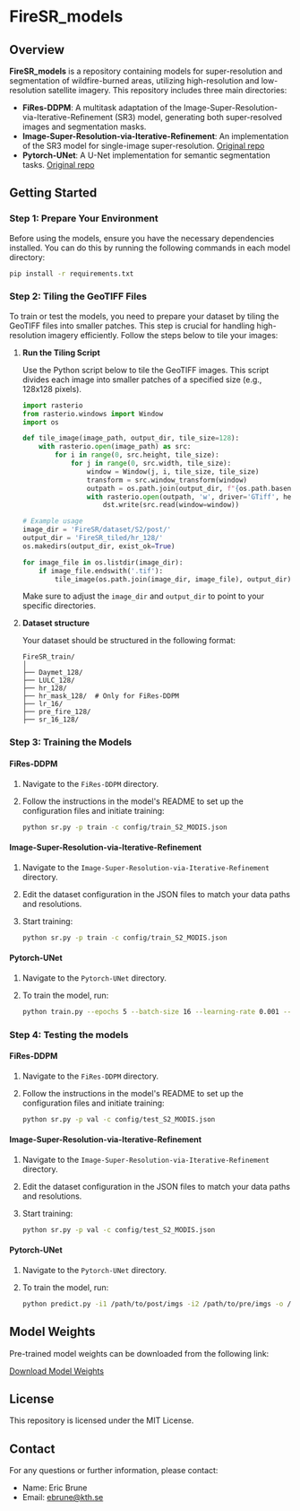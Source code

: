 
# FireSR_models

## Overview

**FireSR_models** is a repository containing models for super-resolution and segmentation of wildfire-burned areas, utilizing high-resolution and low-resolution satellite imagery. This repository includes three main directories:

- **FiRes-DDPM**: A multitask adaptation of the Image-Super-Resolution-via-Iterative-Refinement (SR3) model, generating both super-resolved images and segmentation masks.
- **Image-Super-Resolution-via-Iterative-Refinement**: An implementation of the SR3 model for single-image super-resolution. [Original repo](https://github.com/Janspiry/Image-Super-Resolution-via-Iterative-Refinement/)
- **Pytorch-UNet**: A U-Net implementation for semantic segmentation tasks. [Original repo](https://github.com/milesial/Pytorch-UNet)

## Getting Started

### Step 1: Prepare Your Environment

Before using the models, ensure you have the necessary dependencies installed. You can do this by running the following commands in each model directory:

```bash
pip install -r requirements.txt
```

### Step 2: Tiling the GeoTIFF Files

To train or test the models, you need to prepare your dataset by tiling the GeoTIFF files into smaller patches. This step is crucial for handling high-resolution imagery efficiently. Follow the steps below to tile your images:


1. **Run the Tiling Script**

   Use the Python script below to tile the GeoTIFF images. This script divides each image into smaller patches of a specified size (e.g., 128x128 pixels).

   ```python
   import rasterio
   from rasterio.windows import Window
   import os

   def tile_image(image_path, output_dir, tile_size=128):
       with rasterio.open(image_path) as src:
           for i in range(0, src.height, tile_size):
               for j in range(0, src.width, tile_size):
                   window = Window(j, i, tile_size, tile_size)
                   transform = src.window_transform(window)
                   outpath = os.path.join(output_dir, f"{os.path.basename(image_path).split('.')[0]}_{i}_{j}.tif")
                   with rasterio.open(outpath, 'w', driver='GTiff', height=tile_size, width=tile_size, count=src.count, dtype=src.dtypes[0], crs=src.crs, transform=transform) as dst:
                       dst.write(src.read(window=window))

   # Example usage
   image_dir = 'FireSR/dataset/S2/post/'
   output_dir = 'FireSR_tiled/hr_128/'
   os.makedirs(output_dir, exist_ok=True)

   for image_file in os.listdir(image_dir):
       if image_file.endswith('.tif'):
           tile_image(os.path.join(image_dir, image_file), output_dir)
   ```

   Make sure to adjust the `image_dir` and `output_dir` to point to your specific directories.

2. **Dataset structure**

   Your dataset should be structured in the following format:

   ```
   FireSR_train/
   │
   ├── Daymet_128/
   ├── LULC_128/
   ├── hr_128/
   ├── hr_mask_128/  # Only for FiRes-DDPM
   ├── lr_16/
   ├── pre_fire_128/
   ├── sr_16_128/
   ```

### Step 3: Training the Models

#### FiRes-DDPM

1. Navigate to the `FiRes-DDPM` directory.

2. Follow the instructions in the model's README to set up the configuration files and initiate training:

   ```bash
   python sr.py -p train -c config/train_S2_MODIS.json
   ```

#### Image-Super-Resolution-via-Iterative-Refinement

1. Navigate to the `Image-Super-Resolution-via-Iterative-Refinement` directory.

2. Edit the dataset configuration in the JSON files to match your data paths and resolutions.

3. Start training:

   ```bash
   python sr.py -p train -c config/train_S2_MODIS.json
   ```

#### Pytorch-UNet

1. Navigate to the `Pytorch-UNet` directory.

2. To train the model, run:

   ```bash
   python train.py --epochs 5 --batch-size 16 --learning-rate 0.001 --amp
   ```

### Step 4: Testing the models

#### FiRes-DDPM

1. Navigate to the `FiRes-DDPM` directory.

2. Follow the instructions in the model's README to set up the configuration files and initiate training:

   ```bash
   python sr.py -p val -c config/test_S2_MODIS.json
   ```

#### Image-Super-Resolution-via-Iterative-Refinement

1. Navigate to the `Image-Super-Resolution-via-Iterative-Refinement` directory.

2. Edit the dataset configuration in the JSON files to match your data paths and resolutions.

3. Start training:

   ```bash
   python sr.py -p val -c config/test_S2_MODIS.json
   ```

#### Pytorch-UNet

1. Navigate to the `Pytorch-UNet` directory.

2. To train the model, run:

   ```bash
   python predict.py -i1 /path/to/post/imgs -i2 /path/to/pre/imgs -o /path/to/output/dir
   ```

## Model Weights

Pre-trained model weights can be downloaded from the following link:

[Download Model Weights](https://drive.google.com/drive/folders/1qARZM6klJvf8IftqxfEX7a09zCV2Dk1d?usp=sharing)


## License

This repository is licensed under the MIT License.

## Contact

For any questions or further information, please contact:
- Name: Eric Brune
- Email: ebrune@kth.se
